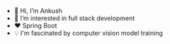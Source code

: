 - 👋 Hi, I’m Ankush
- 👀 I’m interested in full stack development
- ❤️ Spring Boot 
- 💡 I'm fascinated by computer vision model training

<!---
Ankush7Kumar/Ankush7Kumar is a ✨ special ✨ repository because its `README.md` (this file) appears on your GitHub profile.
You can click the Preview link to take a look at your changes.
--->

